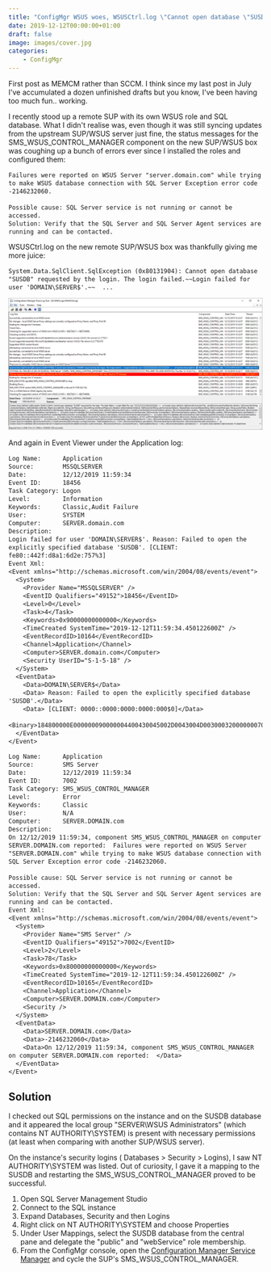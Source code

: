 ```yaml
---
title: "ConfigMgr WSUS woes, WSUSCtrl.log \"Cannot open database \"SUSDB\" requested by the login. The login failed.~~Login failed for user 'DOMAIN\\SERVER$'\""
date: 2019-12-12T00:00:00+01:00
draft: false
image: images/cover.jpg
categories:
    - ConfigMgr
---
```


First post as MEMCM rather than SCCM. I think since my last post in July I've accumulated a dozen unfinished drafts but you know, I've been having too much fun.. working.

I recently stood up a remote SUP with its own WSUS role and SQL database. What I didn't realise was, even though it was still syncing updates from the upstream SUP/WSUS server just fine, the status messages for the SMS\_WSUS\_CONTROL\_MANAGER component on the new SUP/WSUS box was coughing up a bunch of errors ever since I installed the roles and configured them:

```
Failures were reported on WSUS Server "server.domain.com" while trying to make WSUS database connection with SQL Server Exception error code -2146232060.

Possible cause: SQL Server service is not running or cannot be accessed.
Solution: Verify that the SQL Server and SQL Server Agent services are running and can be contacted.
```

WSUSCtrl.log on the new remote SUP/WSUS box was thankfully giving me more juice:

```
System.Data.SqlClient.SqlException (0x80131904): Cannot open database "SUSDB" requested by the login. The login failed.~~Login failed for user 'DOMAIN\SERVER$'.~~  ...
```

![](images/image-01.jpg)

And again in Event Viewer under the Application log:

```
Log Name:      Application
Source:        MSSQLSERVER
Date:          12/12/2019 11:59:34
Event ID:      18456
Task Category: Logon
Level:         Information
Keywords:      Classic,Audit Failure
User:          SYSTEM
Computer:      SERVER.domain.com
Description:
Login failed for user 'DOMAIN\SERVER$'. Reason: Failed to open the explicitly specified database 'SUSDB'. [CLIENT: fe80::442f:d8a1:6d2e:757%3]
Event Xml:
<Event xmlns="http://schemas.microsoft.com/win/2004/08/events/event">
  <System>
    <Provider Name="MSSQLSERVER" />
    <EventID Qualifiers="49152">18456</EventID>
    <Level>0</Level>
    <Task>4</Task>
    <Keywords>0x90000000000000</Keywords>
    <TimeCreated SystemTime="2019-12-12T11:59:34.450122600Z" />
    <EventRecordID>10164</EventRecordID>
    <Channel>Application</Channel>
    <Computer>SERVER.domain.com</Computer>
    <Security UserID="S-1-5-18" />
  </System>
  <EventData>
    <Data>DOMAIN\SERVER$</Data>
    <Data> Reason: Failed to open the explicitly specified database 'SUSDB'.</Data>
    <Data> [CLIENT: 0000::0000:0000:0000:000$0]</Data>
    <Binary>184800000E000000090000004400430045002D0043004D00300032000000070000006D00610073007400650072000000</Binary>
  </EventData>
</Event>
```

```
Log Name:      Application
Source:        SMS Server
Date:          12/12/2019 11:59:34
Event ID:      7002
Task Category: SMS_WSUS_CONTROL_MANAGER
Level:         Error
Keywords:      Classic
User:          N/A
Computer:      SERVER.DOMAIN.com
Description:
On 12/12/2019 11:59:34, component SMS_WSUS_CONTROL_MANAGER on computer SERVER.DOMAIN.com reported:  Failures were reported on WSUS Server "SERVER.DOMAIN.com" while trying to make WSUS database connection with SQL Server Exception error code -2146232060.

Possible cause: SQL Server service is not running or cannot be accessed.
Solution: Verify that the SQL Server and SQL Server Agent services are running and can be contacted.
Event Xml:
<Event xmlns="http://schemas.microsoft.com/win/2004/08/events/event">
  <System>
    <Provider Name="SMS Server" />
    <EventID Qualifiers="49152">7002</EventID>
    <Level>2</Level>
    <Task>78</Task>
    <Keywords>0x80000000000000</Keywords>
    <TimeCreated SystemTime="2019-12-12T11:59:34.450122600Z" />
    <EventRecordID>10165</EventRecordID>
    <Channel>Application</Channel>
    <Computer>SERVER.DOMAIN.com</Computer>
    <Security />
  </System>
  <EventData>
    <Data>SERVER.DOMAIN.com</Data>
    <Data>-2146232060</Data>
    <Data>On 12/12/2019 11:59:34, component SMS_WSUS_CONTROL_MANAGER on computer SERVER.DOMAIN.com reported:  </Data>
  </EventData>
</Event>
```

## Solution

I checked out SQL permissions on the instance and on the SUSDB database and it appeared the local group "SERVER\\WSUS Administrators" (which contains NT AUTHORITY\\SYSTEM) is present with necessary permissions (at least when comparing with another SUP/WSUS server).

On the instance's security logins ( Databases > Security > Logins), I saw NT AUTHORITY\\SYSTEM was listed. Out of curiosity, I gave it a mapping to the SUSDB and restarting the SMS\_WSUS\_CONTROL\_MANAGER proved to be successful.

1. Open SQL Server Management Studio
2. Connect to the SQL instance
3. Expand Databases, Security and then Logins
4. Right click on NT AUTHORITY\\SYSTEM and choose Properties
5. Under User Mappings, select the SUSDB database from the central pane and delegate the "public" and "webService" role membership.
6. From the ConfigMgr console, open the [Configuration Manager Service Manager](https://docs.microsoft.com/en-us/configmgr/core/servers/deploy/configure/site-components#BKMK_ServiceMgr) and cycle the SUP's SMS\_WSUS\_CONTROL\_MANAGER.
